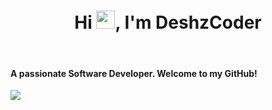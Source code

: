 <h1 align="center">Hi <img src="https://raw.githubusercontent.com/MartinHeinz/MartinHeinz/master/wave.gif" height="29.14px" width="30px">, I'm DeshzCoder</h1><br> <h4>A passionate Software Developer. Welcome to my GitHub!</h4>
<img src = "https://raw.githubusercontent.com/vikumkbv/vikumkbv/master/icons/header_.png">
